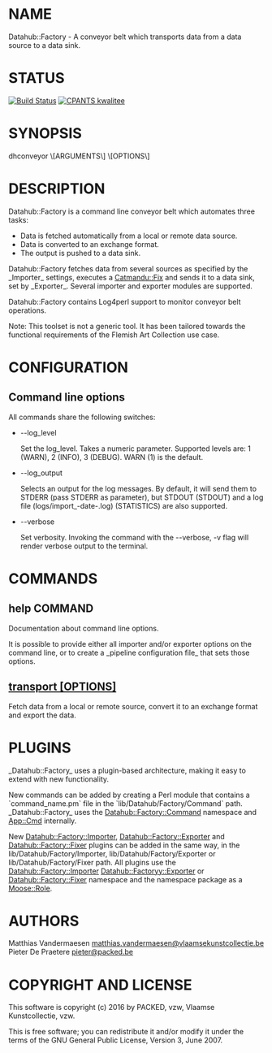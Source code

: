 # NAME

Datahub::Factory - A conveyor belt which transports data from a data source to a data sink.

# STATUS

[![Build Status](https://travis-ci.org/thedatahub/Datahub-Factory.svg?branch=master)](https://travis-ci.org/thedatahub/Datahub-Factory)
[![CPANTS kwalitee](https://cpants.cpanauthors.org/dist/Datahub-Factory.png)](https://cpants.cpanauthors.org/dist/Datahub-Factory)

# SYNOPSIS

dhconveyor \\\[ARGUMENTS\\\] \\\[OPTIONS\\\]

# DESCRIPTION

Datahub::Factory is a command line conveyor belt which automates three tasks:

- Data is fetched automatically from a local or remote data source.
- Data is converted to an exchange format.
- The output is pushed to a data sink.

Datahub::Factory fetches data from several sources as specified by the \_Importer\_ settings, executes a [Catmandu::Fix](https://metacpan.org/pod/Catmandu::Fix) and sends it to
a data sink, set by \_Exporter\_. Several importer and exporter modules are supported.

Datahub::Factory contains Log4perl support to monitor conveyor belt operations.

Note: This toolset is not a generic tool. It has been tailored towards the functional requirements of the Flemish Art Collection use case.

# CONFIGURATION

## Command line options

All commands share the following switches:

- --log\_level

    Set the log\_level. Takes a numeric parameter. Supported levels are: 1 (WARN), 2 (INFO), 3 (DEBUG). WARN (1) is the default.

- --log\_output

    Selects an output for the log messages. By default, it will send them to STDERR (pass STDERR as parameter), but STDOUT (STDOUT) and a log file (logs/import\_-date-.log) (STATISTICS) are also supported.

- --verbose

    Set verbosity. Invoking the command with the --verbose, -v flag will render verbose output to the terminal.

# COMMANDS

## help COMMAND

Documentation about command line options.

It is possible to provide either all importer and/or exporter options on the command line, or to create a \_pipeline configuration file\_ that sets those options.

## [transport \[OPTIONS\]](https://metacpan.org/pod/Datahub::Factory::Command::transport)

Fetch data from a local or remote source, convert it to an exchange format and export the data.

# PLUGINS

\_Datahub::Factory\_ uses a plugin-based architecture, making it easy to extend with new functionality.

New commands can be added by creating a Perl module that contains a \`command\_name.pm\` file in the \`lib/Datahub/Factory/Command\` path. \_Datahub::Factory\_ uses the [Datahub::Factory::Command](https://metacpan.org/pod/Datahub::Factory::Command) namespace and [App::Cmd](https://metacpan.org/pod/App::Cmd) internally.

New [Datahub::Factory::Importer](https://metacpan.org/pod/Datahub::Factory::Importer), [Datahub::Factory::Exporter](https://metacpan.org/pod/Datahub::Factory::Exporter) and [Datahub::Factory::Fixer](https://metacpan.org/pod/Datahub::Factory::Fixer) plugins can be added in the same way, in the lib/Datahub/Factory/Importer, lib/Datahub/Factory/Exporter or lib/Datahub/Factory/Fixer path. All plugins use the [Datahub::Factory::Importer](https://metacpan.org/pod/Datahub::Factory::Importer) [Datahub::Factoryy::Exporter](https://metacpan.org/pod/Datahub::Factoryy::Exporter) or [Datahub::Factory::Fixer](https://metacpan.org/pod/Datahub::Factory::Fixer) namespace and the namespace package as a [Moose::Role](https://metacpan.org/pod/Moose::Role).

# AUTHORS

Matthias Vandermaesen <matthias.vandermaesen@vlaamsekunstcollectie.be>
Pieter De Praetere <pieter@packed.be>

# COPYRIGHT AND LICENSE

This software is copyright (c) 2016 by PACKED, vzw, Vlaamse Kunstcollectie, vzw.

This is free software; you can redistribute it and/or modify it under the terms of the GNU General Public License, Version 3, June 2007.

